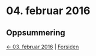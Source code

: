 # 04. februar 2016

## Oppsummering

[<- 03. februar 2016](2016-02-03.md)  |  [Forsiden](../../index.md)